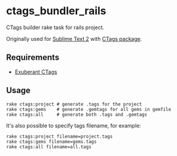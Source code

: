 # ctags_bundler_rails

CTags builder rake task for rails project.

Originally used for [Sublime Text 2](http://sublimetext.com) with [CTags package](https://github.com/SublimeText/CTags).

## Requirements

* [Exuberant CTags](http://ctags.sourceforge.net)

## Usage

    rake ctags:project # generate .tags for the project
    rake ctags:gems    # generate .gemtags for all gems in gemfile
    rake ctags:all     # generate both .tags and .gemtags
    
It's also possible to specify tags filename, for example:

    rake ctags:project filename=project.tags
    rake ctags:gems filename=gems.tags
    rake ctags:all filename=all.tags